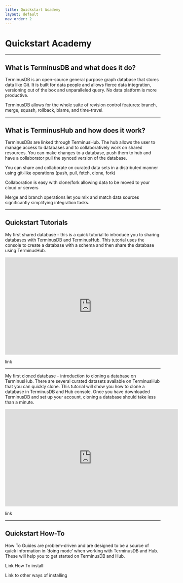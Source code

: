 ```yaml
---
title: Quickstart Academy
layout: default
nav_order: 2
---
```

# Quickstart Academy

- - -

## What is TerminusDB and what does it do?

TerminusDB is an open-source general purpose graph database that stores data like Git. It is built for data people and allows fierce data integration, versioning out of the box and unparalleled query. No data platform is more productive.

TerminusDB allows for the whole suite of revision control features: branch, merge, squash, rollback, blame, and time-travel. 

- - -

## What is TerminusHub and how does it work?

TerminusDBs are linked through TerminusHub. The hub allows the user to manage access to databases and to collaboratively work on shared resources. You can make changes to a database, push them to hub and have a collaborator pull the synced version of the database.

You can share and collaborate on curated data sets in a distributed manner using git-like operations (push, pull, fetch, clone, fork)

Collaboration is easy with clone/fork allowing data to be moved to your cloud or servers

Merge and branch operations let you mix and match data sources significantly simplifying integration tasks.

- - -

## Quickstart Tutorials

My first shared database - this is a quick tutorial to introduce you to sharing databases with TerminusDB and TerminusHub. This tutorial uses the console to create a database with a schema and then share the database using TerminusHub.

<iframe width="560" height="315" src="https://www.youtube.com/embed/pCLgW3bhSCw" frameborder="0" allow="accelerometer; autoplay; encrypted-media; gyroscope; picture-in-picture" allowfullscreen></iframe>

link

- - -

My first cloned database - introduction to cloning a database on TerminusHub. There are several curated datasets available on TerminusHub that you can quickly clone. This tutorial will show you how to clone a database in TerminusDB and Hub console. Once you have downloaded TerminusDB and set up your account, cloning a database should take less than a minute.

<iframe width="560" height="315" src="https://www.youtube.com/embed/PUUei56QB1c" frameborder="0" allow="accelerometer; autoplay; encrypted-media; gyroscope; picture-in-picture" allowfullscreen></iframe>

link

- - -

## Quickstart How-To

How To Guides are problem-driven and are designed to be a source of quick information in ‘doing mode’ when working with TerminusDB and Hub. These will help you to get started on TerminusDB and Hub.

Link How To install

Link to other ways of installing
